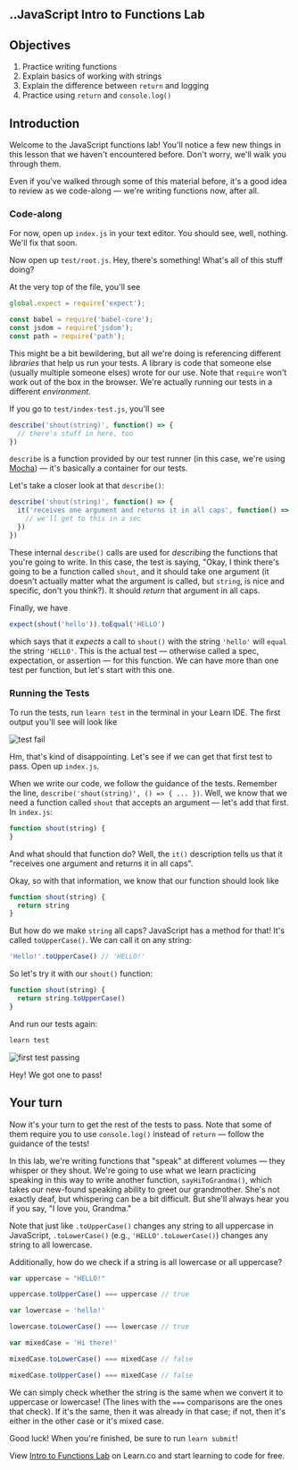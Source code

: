 ..JavaScript Intro to Functions Lab
---

## Objectives

1. Practice writing functions
2. Explain basics of working with strings
3. Explain the difference between `return` and logging
4. Practice using `return` and `console.log()`

## Introduction

Welcome to the JavaScript functions lab! You'll notice a few new things in this lesson that we haven't encountered before. Don't worry, we'll walk you through them.

Even if you've walked through some of this material before, it's a good idea to review as we code-along — we're writing functions now, after all.

### Code-along

For now, open up `index.js` in your text editor. You should see, well, nothing. We'll fix that soon.

Now open up `test/root.js`. Hey, there's something! What's all of this stuff doing?

At the very top of the file, you'll see

``` javascript
global.expect = require('expect');

const babel = require('babel-core');
const jsdom = require('jsdom');
const path = require('path');
```

This might be a bit bewildering, but all we're doing is referencing different _libraries_ that help us run your tests. A library is code that someone else (usually multiple someone elses) wrote for our use. Note that `require` won't work out of the box in the browser. We're actually running our tests in a different _environment_.

If you go to `test/index-test.js`, you'll see

``` javascript
describe('shout(string)', function() => {
  // there's stuff in here, too
})
```

`describe` is a function provided by our test runner (in this case, we're using [Mocha](https://mochajs.org/)) — it's basically a container for our tests.

Let's take a closer look at that `describe()`:

``` javascript
describe('shout(string)', function() => {
  it('receives one argument and returns it in all caps', function() => {
    // we'll get to this in a sec
  })
})
```

These internal `describe()` calls are used for _describing_ the functions that you're going to write. In this case, the test is saying, "Okay, I think there's going to be a function called `shout`, and it should take one argument (it doesn't actually matter what the argument is called, but `string`, is nice and specific, don't you think?). It should _return_ that argument in all caps.

Finally, we have

``` javascript
expect(shout('hello')).toEqual('HELLO')
```

which says that it _expects_ a call to `shout()` with the string `'hello'` will `equal` the string `'HELLO'`. This is the actual test — otherwise called a spec, expectation, or assertion — for this function. We can have more than one test per function, but let's start with this one.

### Running the Tests

To run the tests, run `learn test` in the terminal in your Learn IDE. The first output you'll see will look like

![test fail](https://s3.amazonaws.com/learn-verified/javascript-intro-to-functions-lab-0-tests-passing-new.png)

Hm, that's kind of disappointing. Let's see if we can get that first test to pass. Open up `index.js`.

When we write our code, we follow the guidance of the tests. Remember the line, `describe('shout(string)', () => { ... })`. Well, we know that we need a function called `shout` that accepts an argument — let's add that first. In `index.js`:

``` javascript
function shout(string) {
}
```

And what should that function do? Well, the `it()` description tells us that it "receives one argument and returns it in all caps".

Okay, so with that information, we know that our function should look like

``` javascript
function shout(string) {
  return string
}
```

But how do we make `string` all caps? JavaScript has a method for that! It's called `toUpperCase()`. We can call it on any string:

``` javascript
'Hello!'.toUpperCase() // 'HELLO!'
```

So let's try it with our `shout()` function:

``` javascript
function shout(string) {
  return string.toUpperCase()
}
```

And run our tests again:

``` javascript
learn test
```

![first test passing](https://s3.amazonaws.com/learn-verified/javascript-intro-to-functions-lab-1-test-passing-new.png)

Hey! We got one to pass!

## Your turn

Now it's your turn to get the rest of the tests to pass. Note that some of them require you to use `console.log()` instead of `return` — follow the guidance of the tests!

In this lab, we're writing functions that "speak" at different volumes — they whisper or they shout. We're going to use what we learn practicing speaking in this way to write another function, `sayHiToGrandma()`, which takes our new-found speaking ability to greet our grandmother. She's not exactly deaf, but whispering can be a bit difficult. But she'll always hear you if you say, "I love you, Grandma."

Note that just like `.toUpperCase()` changes any string to all uppercase in JavaScript, `.toLowerCase()` (e.g., `'HELLO'.toLowerCase()`) changes any string to all lowercase.

Additionally, how do we check if a string is all lowercase or all uppercase?

```javascript
var uppercase = "HELLO!"

uppercase.toUpperCase() === uppercase // true

var lowercase = 'hello!'

lowercase.toLowerCase() === lowercase // true

var mixedCase = 'Hi there!'

mixedCase.toLowerCase() === mixedCase // false

mixedCase.toUpperCase() === mixedCase // false
```

We can simply check whether the string is the same when we convert it to uppercase or lowercase! (The lines with the `===` comparisons are the ones that check). If it's the same, then it was already in that case; if not, then it's either in the other case or it's mixed case.

Good luck! When you're finished, be sure to run `learn submit`!

<p class='util--hide'>View <a href='https://learn.co/lessons/javascript-intro-to-functions-lab'>Intro to Functions Lab</a> on Learn.co and start learning to code for free.</p>
